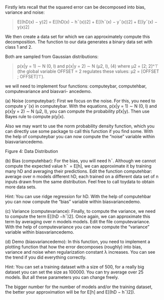 
Firstly lets recall that the squared error can be decomposed into bias, variance and noise:

> E[(hD(x) − y)2] = E[(hD(x) − h¯(x))2] + E[(h¯(x) − y¯(x))2] + E[(y¯(x) − y(x)2] 

 
We then create a data set for which we can approximately compute this decomposition. The function to our data generates a binary data set with class 1 and 2. 

Both are sampled from Gaussian distributions:

>  p(x|y = 1) ∼ N (0, I) and p(x|y = 2) ∼ N (µ2, I),	(4) where µ2 = [2; 2]^⊤
(the global variable OFFSET = 2 regulates these values: µ2 = [OFFSET ; OFFSET]⊤).

we will need to implement four functions: computeybar, computehbar, computevariance and biasvari- ancedemo.

(a)	Noise (computeybar):  First we focus on the noise.  For this, you need to compute y¯(x) in computeybar. With  the  equations,  p(x|y  =  1)  ∼ N (0, I) and p(x|y  =  2)  ∼ N (µ2, I),  you  can  compute  the  probability p(⃗x|y).  Then use Bayes rule to compute p(y|x).

Also we may want to use the norm probability density function, which you can directly use some package to call this function if you find some. With the help of computeybar you can now compute the “noise” variable within biasvariancedemo.

Figure 4: Data Distribution

(b)	Bias  (computehbar):  For  the  bias,  you  will  need  h¯.   Although  we  cannot  compute  the  expected  value h¯ = E[h],  we  can  approximate  it  by  training  many  hD  and  averaging  their  predictions.   Edit  the  function computehbar: average over n models different hD, each trained on a different data set of n inputs drawn from the same distribution. Feel free to call toydata to obtain more data sets.

Hint: You can use ridge regression for hD. With the help of computehbar you can now compute the “bias” variable within biasvariancedemo.

(c)	Variance (computevariance):  Finally, to compute the variance, we need to compute the term E[(hD −h¯)2]. Once again, we can approximate this term by averaging over n models models. Edit the file computevariance. With the help of computevariance you can now compute the “variance” variable within biasvariancedemo.

(d)	Demo (biasvariancedemo): In this function, you need to implement a plotting function that how the error decomposes (roughly) into bias, variance and noise when regularization constant λ increases. You can see the trend if you did everything correctly.

Hint: You can set a training dataset with a size of 500, for a really big dataset you can set the size as 100000. You can try average over 25 models. But all these parameters you can change freely.

The bigger number for the number of models and/or the training dataset, the better your approximation will be for E[h] and E[(hD − h¯)2]).
